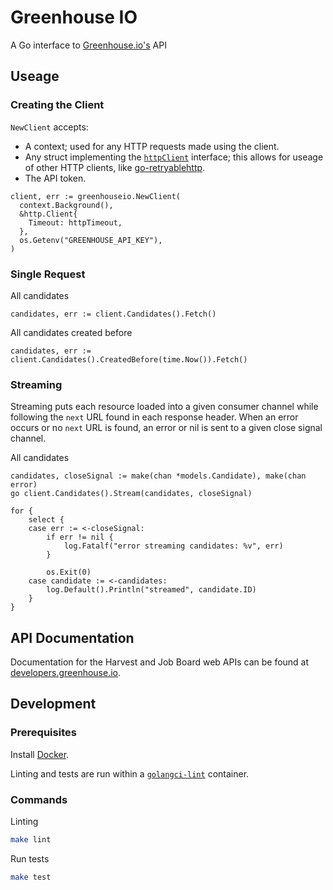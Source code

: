 # Greenhouse IO

A Go interface to [Greenhouse.io's](https://app.greenhouse.io/jobboard/jsonp_instructions) API

## Useage

### Creating the Client

`NewClient` accepts:

- A context; used for any HTTP requests made using the client.
- Any struct implementing the [`httpClient`](https://github.com/Grayscale-Labs/greenhouse-io-go/blob/55cec5d058f98725c3c071945407652f10d347de/http.go#L5) interface; this allows for useage of other HTTP clients, like [go-retryablehttp](https://github.com/hashicorp/go-retryablehttp).
- The API token.

```
client, err := greenhouseio.NewClient(
  context.Background(),
  &http.Client{
    Timeout: httpTimeout,
  },
  os.Getenv("GREENHOUSE_API_KEY"),
)
```

### Single Request

All candidates

```
candidates, err := client.Candidates().Fetch()
```

All candidates created before

```
candidates, err := client.Candidates().CreatedBefore(time.Now()).Fetch()
```

### Streaming

Streaming puts each resource loaded into a given consumer channel while following the `next` URL found in each response header. When an error occurs or no `next` URL is found, an error or nil is sent to a given close signal channel.

All candidates

```
candidates, closeSignal := make(chan *models.Candidate), make(chan error)
go client.Candidates().Stream(candidates, closeSignal)

for {
	select {
	case err := <-closeSignal:
		if err != nil {
			log.Fatalf("error streaming candidates: %v", err)
		}

		os.Exit(0)
	case candidate := <-candidates:
		log.Default().Println("streamed", candidate.ID)
	}
}
```

## API Documentation

Documentation for the Harvest and Job Board web APIs can be found at [developers.greenhouse.io](https://developers.greenhouse.io).

## Development

### Prerequisites

Install [Docker](https://www.docker.com/).

Linting and tests are run within a [`golangci-lint`](https://hub.docker.com/r/golangci/golangci-lint) container.

### Commands

Linting

```bash
make lint
```

Run tests

```bash
make test
```
